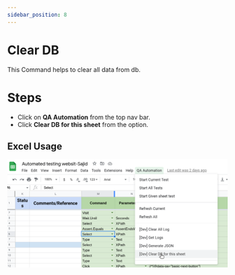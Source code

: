 ```yaml
---
sidebar_position: 8
---
```


# Clear DB

This Command helps to clear all data from db.

# Steps

- Click on **QA Automation** from the top nav bar.
- Click **Clear DB for this sheet** from the option.


## Excel Usage

![Clear db](./img/clear_db.png)

